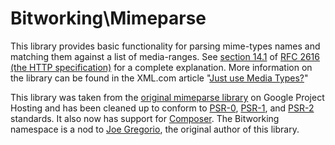 # Bitworking\Mimeparse

This library provides basic functionality for parsing mime-types names and
matching them against a list of media-ranges. See [section 14.1][http-14_1] of
[RFC 2616 (the HTTP specification)][http] for a complete explanation. More
information on the library can be found in the XML.com article
"[Just use Media Types?][jgregorio-restful]"

This library was taken from the [original mimeparse library][mimeparse]
on Google Project Hosting and has been cleaned up to conform to [PSR-0][],
[PSR-1][], and [PSR-2][] standards. It also now has support for [Composer][].
The Bitworking namespace is a nod to [Joe Gregorio][jgregorio], the original
author of this library.


[http-14_1]: http://tools.ietf.org/html/rfc2616#section-14.1
[http]: http://tools.ietf.org/html/rfc2616
[jgregorio-restful]: http://www.xml.com/pub/a/2005/06/08/restful.html
[mimeparse]: http://code.google.com/p/mimeparse/
[PSR-0]: https://github.com/php-fig/fig-standards/blob/master/accepted/PSR-0.md
[PSR-1]: https://github.com/php-fig/fig-standards/blob/master/accepted/PSR-1-basic-coding-standard.md
[PSR-2]: https://github.com/php-fig/fig-standards/blob/master/accepted/PSR-2-coding-style-guide.md
[composer]: http://getcomposer.org/
[jgregorio]: http://bitworking.org/
